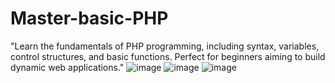 # Master-basic-PHP
"Learn the fundamentals of PHP programming, including syntax, variables, control structures, and basic functions. Perfect for beginners aiming to build dynamic web applications."
![image](https://github.com/user-attachments/assets/8783d4ac-4172-45b8-a558-fd7c049553ee)
![image](https://github.com/user-attachments/assets/4eeecb4e-19fc-40ce-b3e7-3da0d06e584d)
![image](https://github.com/user-attachments/assets/302e8761-2ac2-4a2f-9ebd-cc2a6ff83137)

